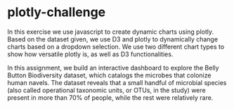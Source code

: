 # plotly-challenge

In this exercise we use javascript to create dynamic charts using plotly.
Based on the dataset given, we use D3 and plotly to dynamically change charts based on a dropdown selection.
We use two different chart types to show how versatile plotly is, as well as D3 functionalities.

In this assignment, we build an interactive dashboard to explore the Belly Button Biodiversity dataset, which catalogs the microbes that colonize human navels.
The dataset reveals that a small handful of microbial species (also called operational taxonomic units, or OTUs, in the study) were present in more than 70% of people, while the rest were relatively rare.
